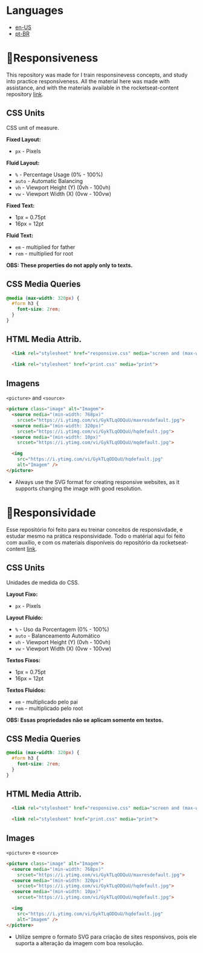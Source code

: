 # Languages
 
 * [en-US](#Responsiveness)
 * [pt-BR](#Responsividade)
# 📱Responsiveness

This repository was made for I train responsinevess concepts, and study into practice responsiveness. All the material here was made with assistance, and with the materials available in the rocketseat-content repository [link](https://github.com/rocketseat-content/youtube-masterclass-responsividade).

## CSS Units

CSS unit of measure.

 **Fixed Layout:**
 * `px` - Pixels

 **Fluid Layout:**
 * `%` - Percentage Usage (0% - 100%)
 * `auto` - Automatic Balancing
 * `vh` - Viewport Height (Y) (0vh - 100vh)
 * `vw` - Viewport Width (X) (0vw - 100vw)

 **Fixed Text:**
 * 1px = 0.75pt
 * 16px = 12pt

 **Fluid Text:**
 * `em` - multiplied for father
 * `rem` - multiplied for root

 **OBS: These properties do not apply only to texts.**
## CSS Media Queries

```css
@media (max-width: 320px) {
  #form h3 {
    font-size: 2rem;
  }
}
```
## HTML Media Attrib.

```html
  <link rel="stylesheet" href="responsive.css" media="screen and (max-width: 768px)">
  
  <link rel="stylesheet" href="print.css" media="print">
```
## Imagens

`<picture>` and `<source>`
```html
<picture class="image" alt="Imagem">
  <source media="(min-width: 768px)" 
    srcset="https://i.ytimg.com/vi/GykTLqODQuU/maxresdefault.jpg">
  <source media="(min-width: 320px)" 
    srcset="https://i.ytimg.com/vi/GykTLqODQuU/hqdefault.jpg">
  <source media="(min-width: 10px)" 
    srcset="https://i.ytimg.com/vi/GykTLqODQuU/mqdefault.jpg">

  <img 
    src="https://i.ytimg.com/vi/GykTLqODQuU/hqdefault.jpg" 
    alt="Imagem" />
</picture>
```
 * Always use the SVG format for creating responsive websites, as it supports changing the image with good resolution.
# 📱Responsividade 

Esse repositório foi feito para eu treinar conceitos de responsivdade, e estudar mesmo na prática responsividade. Todo o matérial aqui foi feito com auxílio, e com os materiais disponíveis do repositório da rocketseat-content [link](https://github.com/rocketseat-content/youtube-masterclass-responsividade).

## CSS Units

Unidades de medida do CSS.

 **Layout Fixo:**
 * `px` - Pixels

 **Layout Fluido:** 
 * `%` - Uso da Porcentagem (0% - 100%)
 * `auto` - Balanceamento Automático
 * `vh` - Viewport Height (Y) (0vh - 100vh)
 * `vw` - Viewport Width (X) (0vw - 100vw)

 **Textos Fixos:**
 * 1px = 0.75pt 
 * 16px = 12pt

 **Textos Fluidos:**
 * `em` - multiplicado pelo pai
 * `rem` - multiplicado pelo root

 **OBS: Essas propriedades não se aplicam somente em textos.**

## CSS Media Queries

```css
@media (max-width: 320px) {
  #form h3 {
    font-size: 2rem;
  }
}
```
## HTML Media Attrib.

```html
  <link rel="stylesheet" href="responsive.css" media="screen and (max-width: 768px)">
  
  <link rel="stylesheet" href="print.css" media="print">
```
## Images

`<picture>` e `<source>`
```html
<picture class="image" alt="Imagem">
  <source media="(min-width: 768px)" 
    srcset="https://i.ytimg.com/vi/GykTLqODQuU/maxresdefault.jpg">
  <source media="(min-width: 320px)" 
    srcset="https://i.ytimg.com/vi/GykTLqODQuU/hqdefault.jpg">
  <source media="(min-width: 10px)" 
    srcset="https://i.ytimg.com/vi/GykTLqODQuU/mqdefault.jpg">

  <img 
    src="https://i.ytimg.com/vi/GykTLqODQuU/hqdefault.jpg" 
    alt="Imagem" />
</picture>
```
 * Utilize sempre o formato SVG para criação de sites responsivos, pois ele suporta a alteração da imagem com boa resolução.
   
